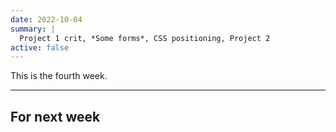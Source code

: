 ```yaml
---
date: 2022-10-04
summary: |
  Project 1 crit, *Some forms*, CSS positioning, Project 2
active: false
---
```




This is the fourth week.



------------



## For next week
